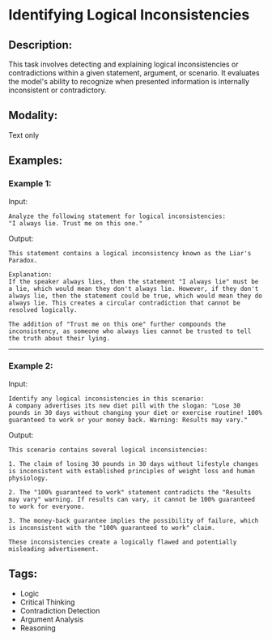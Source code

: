 # Identifying Logical Inconsistencies

## Description:
This task involves detecting and explaining logical inconsistencies or contradictions within a given statement, argument, or scenario. It evaluates the model's ability to recognize when presented information is internally inconsistent or contradictory.

## Modality:
Text only

## Examples:

### Example 1:

Input:

```
Analyze the following statement for logical inconsistencies:
"I always lie. Trust me on this one."
```

Output:

```
This statement contains a logical inconsistency known as the Liar's Paradox.

Explanation:
If the speaker always lies, then the statement "I always lie" must be a lie, which would mean they don't always lie. However, if they don't always lie, then the statement could be true, which would mean they do always lie. This creates a circular contradiction that cannot be resolved logically.

The addition of "Trust me on this one" further compounds the inconsistency, as someone who always lies cannot be trusted to tell the truth about their lying.
```

---

### Example 2:

Input:

```
Identify any logical inconsistencies in this scenario:
A company advertises its new diet pill with the slogan: "Lose 30 pounds in 30 days without changing your diet or exercise routine! 100% guaranteed to work or your money back. Warning: Results may vary."
```

Output:

```
This scenario contains several logical inconsistencies:

1. The claim of losing 30 pounds in 30 days without lifestyle changes is inconsistent with established principles of weight loss and human physiology.

2. The "100% guaranteed to work" statement contradicts the "Results may vary" warning. If results can vary, it cannot be 100% guaranteed to work for everyone.

3. The money-back guarantee implies the possibility of failure, which is inconsistent with the "100% guaranteed to work" claim.

These inconsistencies create a logically flawed and potentially misleading advertisement.
```

## Tags:
- Logic
- Critical Thinking
- Contradiction Detection
- Argument Analysis
- Reasoning